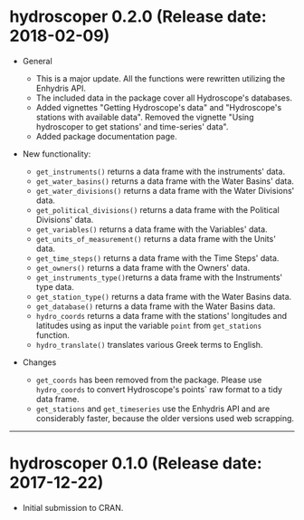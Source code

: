 # hydroscoper 0.2.0 (Release date: 2018-02-09)

* General 

  - This is a major update. All the functions were rewritten utilizing the Enhydris API.
  - The included data in the package cover all Hydroscope's databases.
  - Added vignettes  "Getting Hydroscope's data" and "Hydroscope's stations with available data". Removed the vignette "Using hydroscoper to get stations' and time-series' data".
  - Added package documentation page.

* New functionality:

  - `get_instruments()` returns a data frame with the instruments' data.
  - `get_water_basins()` returns a data frame with the Water Basins' data.
  - `get_water_divisions()` returns a data frame with the Water Divisions' data.
  - `get_political_divisions()` returns a data frame with the Political Divisions' data.
  - `get_variables()` returns a data frame with the Variables' data.
  - `get_units_of_measurement()` returns a data frame with the Units' data.
  - `get_time_steps()` returns a data frame with the Time Steps' data.
  - `get_owners()` returns a data frame with the Owners' data.
  - `get_instruments_type()`returns a data frame with the Instruments' type data.
  - `get_station_type()` returns a data frame with the Water Basins data.
  - `get_database()` returns a data frame with the Water Basins data.
  - `hydro_coords` returns a data frame with the stations' longitudes and latitudes using as input the variable `point` from `get_stations` function.
  - `hydro_translate()` translates various Greek terms to English.

* Changes
  - `get_coords` has been removed from the package. Please use `hydro_coords` to convert Hydroscope's points` raw format to a tidy data frame.
  - `get_stations` and `get_timeseries` use the Enhydris API and are considerably faster, because the older versions used web scrapping.

--------------------------------------------------------------------------------

# hydroscoper 0.1.0 (Release date: 2017-12-22)

* Initial submission to CRAN.



